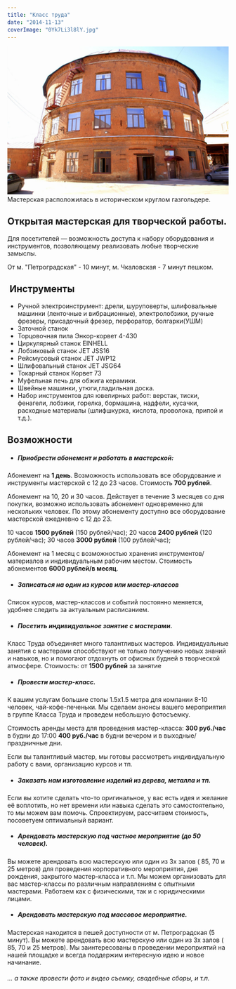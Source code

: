 ```yaml
---
title: "Класс труда"
date: "2014-11-13"
coverImage: "0Yk7Li3l8lY.jpg"
---
```


![](./images/Wa7adU9nbs.jpg) Мастерская расположилась в историческом круглом газгольдере.

## Открытая мастерская для творческой работы.

Для посетителей — возможность доступа к набору оборудования и инструментов, позволяющему реализовать любые творческие замыслы.

От м. "Петроградская" - 10 минут, м. Чкаловская - 7 минут пешком.

##  Инструменты

- Ручной электроинструмент: дрели, шуруповерты, шлифовальные машинки (ленточные и вибрационные), электролобзики, ручные фрезеры, присадочный фрезер, перфоратор, болгарки(УШМ)
- Заточной станок
- Торцовочная пила Энкор-корвет 4-430
- Циркулярный станок EINHELL
- Лобзиковый станок JET JSS16
- Рейсмусовый станок JET JWP12
- Шлифовальный станок JET JSG64
- Токарный станок Корвет 73
- Муфельная печь для обжига керамики.
- Швейные машинки, утюги,гладильная доска.
- Набор инструментов для ювелирных работ: верстак, тиски, фенагели, лобзики, горелка, бормашина, надфели, кусачки, расходные материалы (шлифшкурка, кислота, проволока, припой и т.д.).

## Возможности

- ##### Приобрести абонемент и работать в мастерской:

Абонемент на **1 день**. Возможность использовать все оборудование и инструменты мастерской с 12 до 23 часов. Стоимость **700 рублей**.

Абонемент на 10, 20 и 30 часов. Действует в течение 3 месяцев со дня покупки, возможно использовать абонемент одновременно для нескольких человек. По этому абонементу доступно все оборудование мастерской ежедневно с 12 до 23.

10 часов **1500 рублей** (150 рублей/час); 20 часов **2400 рублей** (120 рублей/час); 30 часов **3000 рублей** (100 рублей/час);

Абонемент на 1 месяц с возможностью хранения инструментов/материалов и индивидуальным рабочим местом. Стоимость абонементов **6000 рублей/в месяц**.

- ##### Записаться на один из курсов или мастер-классов

Список курсов, мастер-классов и событий постоянно меняется, удобнее следить за актуальным расписанием.

- ##### Посетить индивидуальное занятие с мастерами.

Класс Труда объединяет много талантливых мастеров. Индивидуальные занятия с мастерами способствуют не только получению новых знаний и навыков, но и помогают отдохнуть от офисных будней в творческой атмосфере. Стоимость: от **1500 рублей** за занятие

- ##### Провести мастер-класс.

К вашим услугам большие столы 1.5х1.5 метра для компании 8-10 человек, чай-кофе-печеньки. Мы сделаем анонсы вашего мероприятия в группе Класса Труда и проведем небольшую фотосъемку.

Стоимость аренды места для проведения мастер-класса: **300 руб./час** в будни до 17:00 **400 руб./час** в будни вечером и в выходные/праздничные дни.

Если вы талантливый мастер, мы готовы рассмотреть индивидуальную работу с вами, организацию курсов и тп.

- ##### Заказать нам изготовление изделий из дерева, металла и тп.

Если вы хотите сделать что-то оригинальное, у вас есть идея и желание её воплотить, но нет времени или навыка сделать это самостоятельно, то мы можем вам помочь. Спроектируем, рассчитаем стоимость, посоветуем оптимальный вариант.

- ##### Арендовать мастерскую под частное мероприятие (до 50 человек).

Вы можете арендовать всю мастерскую или один из 3х залов ( 85, 70 и 25 метров) для проведения корпоративного мероприятия, дня рождения, закрытого мастер-класса и т.п. Мы можем организовать для вас мастер-классы по различным направлениям с опытными мастерами. Работаем как с физическими, так и с юридическими лицами.

- ##### Арендовать мастерскую под массовое мероприятие.

Мастерская находится в пешей доступности от м. Петроградская (5 минут). Вы можете арендовать всю мастерскую или один из 3х залов ( 85, 70 и 25 метров). Мы заинтересованы в проведении мероприятий на нашей площадке и всегда поддержим интересную идею и новое начинание.

###### ... а также провести фото и видео съемку, свадебные сборы, и т.п.

